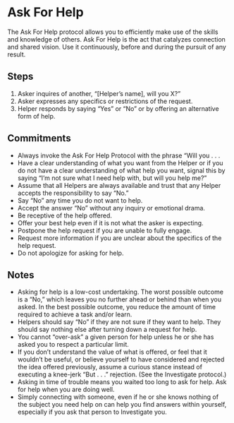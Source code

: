 # Ask For Help
The Ask For Help protocol allows you to efficiently make use of the skills and knowledge of others. Ask For Help is the act that catalyzes connection and shared vision. Use it continuously, before and during the pursuit of any result.

## Steps
1. Asker inquires of another, “\[Helper’s name\], will you X?”
2. Asker expresses any specifics or restrictions of the request.
3. Helper responds by saying “Yes” or “No” or by offering an alternative form of help.

## Commitments
* Always invoke the Ask For Help Protocol with the phrase “Will you . . .
* Have a clear understanding of what you want from the Helper or if you do not have a clear understanding of what help you want, signal this by saying “I’m not sure what I need help with,
but will you help me?”
* Assume that all Helpers are always available and trust that any Helper accepts the responsibility
to say “No.”
* Say “No” any time you do not want to help.
* Accept the answer “No” without any inquiry or emotional drama.
* Be receptive of the help offered.
* Offer your best help even if it is not what the asker is expecting.
* Postpone the help request if you are unable to fully engage.
* Request more information if you are unclear about the specifics of the help request.
* Do not apologize for asking for help.

## Notes
* Asking for help is a low-cost undertaking. The worst possible outcome is a “No,” which leaves you no further ahead or behind than when you asked. In the best possible outcome, you reduce the amount of time required to achieve a task and/or learn.
* Helpers should say “No” if they are not sure if they want to help. They should say nothing else after turning down a request for help.
* You cannot “over-ask” a given person for help unless he or she has asked you to respect a particular limit.
* If you don’t understand the value of what is offered, or feel that it wouldn’t be useful, or believe yourself to have considered and rejected the idea offered previously, assume a curious stance instead of executing a knee-jerk “But . . .” rejection. (See the Investigate protocol.)
* Asking in time of trouble means you waited too long to ask for help. Ask for help when you are doing well.
* Simply connecting with someone, even if he or she knows nothing of the subject you need help on can help you find answers within yourself, especially if you ask that person to Investigate you.
